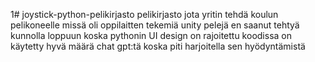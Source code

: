 1# joystick-python-pelikirjasto
pelikirjasto jota yritin tehdä koulun pelikoneelle missä oli oppilaitten tekemiä unity pelejä
en saanut tehtyä kunnolla loppuun koska pythonin UI design on rajoitettu
koodissa on käytetty hyvä määrä chat gpt:tä koska piti harjoitella sen hyödyntämistä
